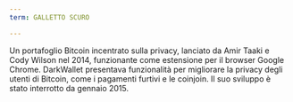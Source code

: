 ```yaml
---
term: GALLETTO SCURO

---
```

Un portafoglio Bitcoin incentrato sulla privacy, lanciato da Amir Taaki e Cody Wilson nel 2014, funzionante come estensione per il browser Google Chrome. DarkWallet presentava funzionalità per migliorare la privacy degli utenti di Bitcoin, come i pagamenti furtivi e le coinjoin. Il suo sviluppo è stato interrotto da gennaio 2015.
